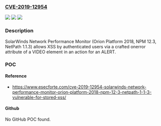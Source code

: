 ### [CVE-2019-12954](https://cve.mitre.org/cgi-bin/cvename.cgi?name=CVE-2019-12954)
![](https://img.shields.io/static/v1?label=Product&message=n%2Fa&color=blue)
![](https://img.shields.io/static/v1?label=Version&message=n%2Fa&color=blue)
![](https://img.shields.io/static/v1?label=Vulnerability&message=n%2Fa&color=brighgreen)

### Description

SolarWinds Network Performance Monitor (Orion Platform 2018, NPM 12.3, NetPath 1.1.3) allows XSS by authenticated users via a crafted onerror attribute of a VIDEO element in an action for an ALERT.

### POC

#### Reference
- https://www.esecforte.com/cve-2019-12954-solarwinds-network-performance-monitor-orion-platform-2018-npm-12-3-netpath-1-1-3-vulnerable-for-stored-xss/

#### Github
No GitHub POC found.

